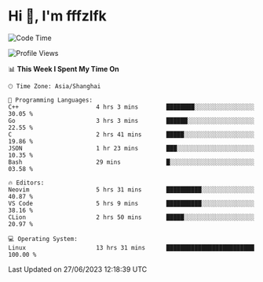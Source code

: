 # Hi 👋, I'm fffzlfk

<!--START_SECTION:waka-->
![Code Time](http://img.shields.io/badge/Code%20Time-248%20hrs%2015%20mins-blue)

![Profile Views](http://img.shields.io/badge/Profile%20Views-12-blue)

📊 **This Week I Spent My Time On** 

```text
🕑︎ Time Zone: Asia/Shanghai

💬 Programming Languages: 
C++                      4 hrs 3 mins        ████████░░░░░░░░░░░░░░░░░   30.05 % 
Go                       3 hrs 3 mins        ██████░░░░░░░░░░░░░░░░░░░   22.55 % 
C                        2 hrs 41 mins       █████░░░░░░░░░░░░░░░░░░░░   19.86 % 
JSON                     1 hr 23 mins        ███░░░░░░░░░░░░░░░░░░░░░░   10.35 % 
Bash                     29 mins             █░░░░░░░░░░░░░░░░░░░░░░░░   03.58 % 

🔥 Editors: 
Neovim                   5 hrs 31 mins       ██████████░░░░░░░░░░░░░░░   40.87 % 
VS Code                  5 hrs 9 mins        ██████████░░░░░░░░░░░░░░░   38.16 % 
CLion                    2 hrs 50 mins       █████░░░░░░░░░░░░░░░░░░░░   20.97 % 

💻 Operating System: 
Linux                    13 hrs 31 mins      █████████████████████████   100.00 % 
```


 Last Updated on 27/06/2023 12:18:39 UTC
<!--END_SECTION:waka-->
